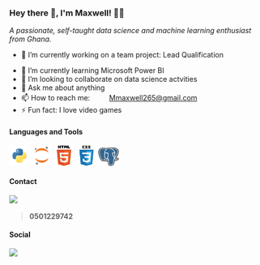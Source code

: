 ### Hey there 👋, I'm Maxwell! 👨‍💻

_A passionate, self-taught data science and machine learning enthusiast from Ghana._



* 🔭 I’m currently working on a team project: Lead Qualification
- 🌱 I’m currently learning Microsoft Power BI
- 👯 I’m looking to collaborate on data science actvities
- 💬 Ask me about anything
- 📫 How to reach me: <img src="https://www.flaticon.com/svg/static/icons/svg/2991/2991144.svg" width="30" height="17">
 Mmaxwell265@gmail.com
- ⚡ Fun fact: I love video games

#### Languages and Tools 
<img src="https://raw.githubusercontent.com/github/explore/80688e429a7d4ef2fca1e82350fe8e3517d3494d/topics/python/python.png" width="40" height="40"> <img src="https://raw.githubusercontent.com/github/explore/80688e429a7d4ef2fca1e82350fe8e3517d3494d/topics/jupyter-notebook/jupyter-notebook.png" width="40" height="40"> <img src="https://raw.githubusercontent.com/github/explore/80688e429a7d4ef2fca1e82350fe8e3517d3494d/topics/html/html.png" width="40" height="40">  <img src="https://raw.githubusercontent.com/github/explore/80688e429a7d4ef2fca1e82350fe8e3517d3494d/topics/css/css.png" width="40" height="40"> <img src="https://raw.githubusercontent.com/github/explore/80688e429a7d4ef2fca1e82350fe8e3517d3494d/topics/postgresql/postgresql.png" width="40" height="36">

#### Contact

<img src="https://img.shields.io/badge/WhatsApp-%2325D366.svg?&style=for-the-badge&logo=whatsapp&logoColor=white" /> 

> **0501229742**


#### Social 

<a href="https://www.linkedin.com/in/maxwell-mensah-98a00216a/">
    <img src="https://img.shields.io/badge/linkedin-%230077B5.svg?&style=for-the-badge&logo=linkedin&logoColor=white" />
</a>


             
